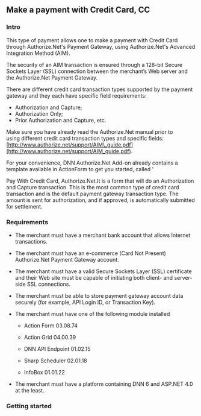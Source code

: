 ## Make a payment with Credit Card, CC

### Intro

This type of payment allows one to make a payment with Credit Card through Authorize.Net's Payment Gateway, using Authorize.Net's Advanced Integration Method \(AIM\).

The security of an AIM transaction is ensured through a 128-bit Secure Sockets Layer \(SSL\) connection between the merchant’s Web server and the Authorize.Net Payment Gateway.

There are different credit card transaction types supported by the payment gateway and they each have specific field requirements: 

* Authorization and Capture; 
* Authorization Only; 
* Prior Authorization and Capture, etc.

Make sure you have already read the Authorize.Net manual prior to using different credit card transaction types and specific fields: [http://www.authorize.net/support/AIM\_guide.pdf](http://www.authorize.net/support/AIM_guide.pdf). 

For your convenience, DNN Authorize.Net Add-on already contains a template available in ActionForm to get you started, called '

Pay With Credit Card, Authorize.Net.It is a form that will do an Authorization and Capture transaction. This is the most common type of credit card transaction and is the default payment gateway transaction type. The amount is sent for authorization, and if approved, is automatically submitted for settlement.

### Requirements

* The merchant must have a merchant bank account that allows Internet transactions.

* The merchant must have an e-commerce \(Card Not Present\) Authorize.Net Payment Gateway account.

* The merchant must have a valid Secure Sockets Layer \(SSL\) certificate and their Web site must be capable of initiating both client- and server-side SSL connections.

* The merchant must be able to store payment gateway account data securely \(for example, API Login ID, or Transaction Key\).

* The merchant must have one of the following module installed

  * Action Form 03.08.74

  * Action Grid 04.00.39

  * DNN API Endpoint 01.02.15

  * Sharp Scheduler 02.01.18

  * InfoBox 01.01.22

* The merchant must have a platform containing DNN 6 and ASP.NET 4.0 at the least.

### Getting started



